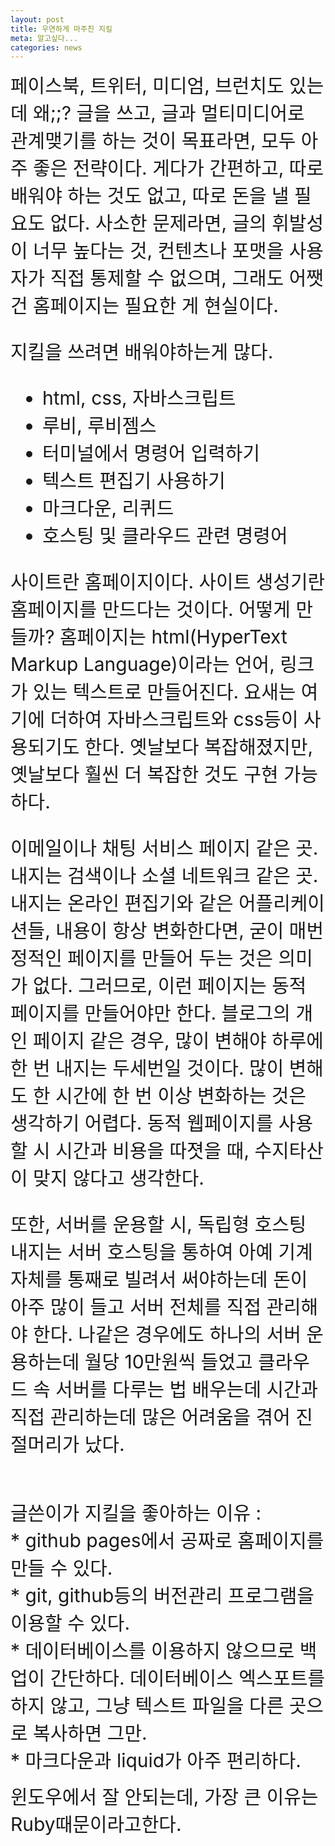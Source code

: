 ```yaml
---
layout: post
title: 우연하게 마주친 지킬
meta: 알고싶다...
categories: news
---
```

<html>
<a class="custom" style="font-size:30px;">
페이스북, 트위터, 미디엄, 브런치도 있는데 왜;;? 글을 쓰고, 글과 멀티미디어로 관계맺기를 하는 것이 목표라면,
모두 아주 좋은 전략이다. 게다가 간편하고, 따로 배워야 하는 것도 없고, 따로 돈을 낼 필요도 없다.
사소한 문제라면, 글의 휘발성이 너무 높다는 것, 컨텐츠나 포맷을 사용자가 직접 통제할 수 없으며, 그래도
어쨋건 홈페이지는 필요한 게 현실이다.<br>

지킬을 쓰려면 배워야하는게 많다.<br>
* html, css, 자바스크립트<br>
* 루비, 루비젬스<br>
* 터미널에서 명령어 입력하기<br>
* 텍스트 편집기 사용하기<br>
* 마크다운, 리퀴드<br>
* 호스팅 및 클라우드 관련 명령어<br>

사이트란 홈페이지이다.
사이트 생성기란 홈페이지를 만드다는 것이다. 어떻게 만들까? 홈페이지는 html(HyperText Markup Language)이라는 언어,
링크가 있는 텍스트로 만들어진다. 요새는 여기에 더하여 자바스크립트와 css등이 사용되기도 한다. 옛날보다 복잡해졌지만,
옛날보다 훨씬 더 복잡한 것도 구현 가능하다.

이메일이나 채팅 서비스 페이지 같은 곳. 내지는 검색이나 소셜 네트워크 같은 곳. 내지는 온라인 편집기와 같은 어플리케이션들,
내용이 항상 변화한다면, 굳이 매번 정적인 페이지를 만들어 두는 것은 의미가 없다. 그러므로, 이런 페이지는 동적 페이지를 만들어야만 한다.
블로그의 개인 페이지 같은 경우, 많이 변해야 하루에 한 번 내지는 두세번일 것이다. 많이 변해도 한 시간에 한 번 이상
변화하는 것은 생각하기 어렵다. 동적 웹페이지를 사용할 시 시간과 비용을 따졋을 때, 수지타산이 맞지 않다고 생각한다.

또한, 서버를 운용할 시, 독립형 호스팅 내지는 서버 호스팅을 통하여 아예 기계 자체를 통째로 빌려서 써야하는데 돈이 아주
많이 들고 서버 전체를 직접 관리해야 한다. 나같은 경우에도 하나의 서버 운용하는데 월당 10만원씩 들었고 클라우드 속 서버를
다루는 법 배우는데 시간과 직접 관리하는데 많은 어려움을 겪어 진절머리가 났다.

<br>
글쓴이가 지킬을 좋아하는 이유 :<br>
* github pages에서 공짜로 홈페이지를 만들 수 있다.<br>
* git, github등의 버전관리 프로그램을 이용할 수 있다.<br>
* 데이터베이스를 이용하지 않으므로 백업이 간단하다. 데이터베이스 엑스포트를 하지 않고, 그냥 텍스트 파일을 다른 곳으로 복사하면 그만.<br>
* 마크다운과 liquid가 아주 편리하다.<br>


윈도우에서 잘 안되는데, 가장 큰 이유는 Ruby때문이라고한다.</a>
</html>

